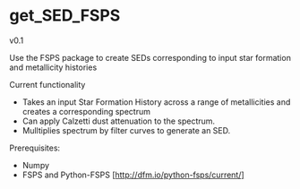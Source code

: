 # get_SED_FSPS

v0.1

Use the FSPS package to create SEDs corresponding to input star formation and metallicity histories

Current functionality
- Takes an input Star Formation History across a range of metallicities and creates a corresponding spectrum
- Can apply Calzetti dust attenuation to the spectrum.
- Mulltiplies spectrum by filter curves to generate an SED.

Prerequisites: 
- Numpy
- FSPS and Python-FSPS [http://dfm.io/python-fsps/current/]


